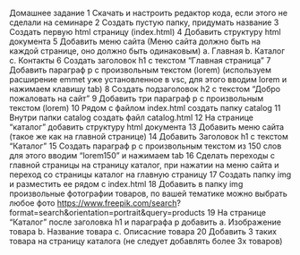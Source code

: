 Домашнее задание
1
Скачать и настроить редактор кода, если этого не сделали на семинаре
2
Создать пустую папку, придумать название
3
Создать первую html страницу (index.html)
4
Добавить структуру html документа
5
Добавить меню сайта (Меню сайта должно быть на каждой странице, оно
должно быть одинаковым)
a.
Главная
b.
Каталог
c.
Контакты
6
Создать заголовок h1 с текстом “Главная страница”
7
Добавить параграф p с произвольным текстом (lorem) (используем расширение
emmet уже установленное в vsc, для этого вводим lorem и нажимаем клавишу
tab)
8
Создать подзаголовок h2 с текстом “Добро пожаловать на сайт”
9
Добавить три параграф p с произвольным текстом (lorem)
10 Рядом с файлом index.html создать папку catalog
11 Внутри папки catalog создать файл catalog.html
12 На странице “каталог” добавить структуру html документа
13 Добавить меню сайта (такое же как на главной странице)
14 Добавить Заголовок h1 с текстом “Каталог”
15 Создать параграф p с произвольным текстом из 150 слов для этого вводим
“lorem150” и нажимаем tab
16 Сделать переходы с главной страницы на страницу каталог, при нажатии на
меню сайта и переход со страницы каталог на главную страницу
17 Создать папку img и разместить ее рядом с index.html
18 Добавить в папку img произвольные фотографии товаров, по вашей тематике
можно выбрать любое фото https://www.freepik.com/search?
format=search&orientation=portrait&query=products
19 На странице “Каталог” после заголовка h1 и параграфа p добавить
a.
Изображение товара
b.
Название товара
c.
Описасние товара
20 Добавить 3 таких товара на страницу каталога (не следует добавлять более 3х
товаров)